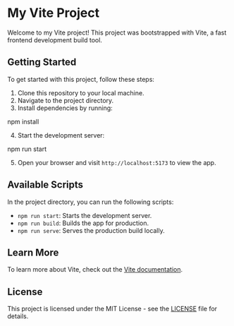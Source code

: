 # My Vite Project

Welcome to my Vite project! This project was bootstrapped with Vite, a fast frontend development build tool.

## Getting Started

To get started with this project, follow these steps:

1. Clone this repository to your local machine.
2. Navigate to the project directory.
3. Install dependencies by running:

npm install

4. Start the development server:

npm run start

5. Open your browser and visit `http://localhost:5173` to view the app.

## Available Scripts

In the project directory, you can run the following scripts:

-   `npm run start`: Starts the development server.
-   `npm run build`: Builds the app for production.
-   `npm run serve`: Serves the production build locally.

## Learn More

To learn more about Vite, check out the [Vite documentation](https://vitejs.dev/).

## License

This project is licensed under the MIT License - see the [LICENSE](LICENSE) file for details.
